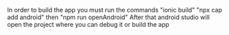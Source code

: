 In order to build the app you must run the commands "ionic build" "npx cap add android" then "npm run openAndroid"
After that android studio will open the project where you can debug it or build the app